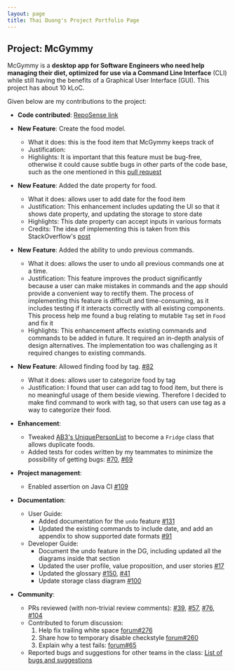 ```yaml
---
layout: page
title: Thai Duong's Project Portfolio Page
---
```


## Project: McGymmy

McGymmy is a **desktop app for Software Engineers who need help managing their diet, optimized for use via a Command Line Interface** (CLI) while still having the benefits of a Graphical User Interface (GUI). 
This project has about 10 kLoC.

Given below are my contributions to the project:

* **Code contributed**:
[RepoSense link](https://nus-cs2103-ay2021s1.github.io/tp-dashboard/#breakdown=true&search=aidoxe-123&sort=groupTitle&sortWithin=title&since=2020-08-14&timeframe=commit&mergegroup=&groupSelect=groupByRepos&checkedFileTypes=docs~functional-code~test-code~other)

* **New Feature**: Create the food model.
  * What it does: this is the food item that McGymmy keeps track of
  * Justification: 
  * Highlights: It is important that this feature must be bug-free, otherwise it could cause subtle bugs in other parts of the code base, such as the one mentioned in
 this [pull request](https://github.com/AY2021S1-CS2103T-W17-3/tp/pull/120)
  
* **New Feature**: Added the date property for food.
  * What it does: allows user to add date for the food item
  * Justification: This enhancement includes updating the UI so that it shows date property, and updating the storage to store date
  * Highlights: This date property can accept inputs in various formats
  * Credits: The idea of implementing this is taken from this StackOverflow's [post](https://stackoverflow.com/questions/4024544/how-to-parse-dates-in-multiple-formats-using-simpledateformat)

* **New Feature**: Added the ability to undo previous commands.
  * What it does: allows the user to undo all previous commands one at a time.
  * Justification: This feature improves the product significantly because a user can make mistakes in commands and the app should provide a convenient way to rectify them.
  The process of implementing this feature is difficult and time-consuming, as it includes testing if it interacts correctly with all existing components.
  This process help me found a bug relating to mutable `Tag` set in `Food` and fix it
  * Highlights: This enhancement affects existing commands and commands to be added in future. 
  It required an in-depth analysis of design alternatives. The implementation too was challenging as it required changes to existing commands.

* **New Feature**: Allowed finding food by tag. [\#82](https://github.com/AY2021S1-CS2103T-W17-3/tp/pull/82)
  * What it does: allows user to categorize food by tag
  * Justification: I found that user can add tag to food item, but there is no meaningful usage of them beside viewing. 
  Therefore I decided to make find command to work with tag, so that users can use tag as a way to categorize their food.

* **Enhancement**: 
  * Tweaked [AB3's UniquePersonList](https://github.com/nus-cs2103-AY2021S1/tp/blob/master/src/main/java/seedu/address/model/person/UniquePersonList.java) to become a `Fridge` class that allows duplicate foods.  
  * Added tests for codes written by my teammates to minimize the possibility of getting bugs: [\#70](https://github.com/AY2021S1-CS2103T-W17-3/tp/pull/70),
[\#69](https://github.com/AY2021S1-CS2103T-W17-3/tp/pull/69)
  
* **Project management**:
  * Enabled assertion on Java CI [\#109](https://github.com/AY2021S1-CS2103T-W17-3/tp/pull/109) 

* **Documentation**:
  * User Guide:
    * Added documentation for the `undo` feature [\#131](https://github.com/AY2021S1-CS2103T-W17-3/tp/pull/131)
    * Updated the existing commands to include date, and add an appendix to show supported date formats [\#91](https://github.com/AY2021S1-CS2103T-W17-3/tp/pull/91)
  * Developer Guide:
    * Document the undo feature in the DG, including updated all the diagrams inside that section
    * Updated the user profile, value proposition, and user stories [\#17](https://github.com/AY2021S1-CS2103T-W17-3/tp/pull/17)
    * Updated the glossary [\#150](https://github.com/AY2021S1-CS2103T-W17-3/tp/pull/150), [\#41](https://github.com/AY2021S1-CS2103T-W17-3/tp/pull/41)
    * Update storage class diagram [\#100](https://github.com/AY2021S1-CS2103T-W17-3/tp/pull/100)

* **Community**:
    * PRs reviewed (with non-trivial review comments): [\#39](https://github.com/AY2021S1-CS2103T-W17-3/tp/pull/39),
 [\#57](https://github.com/AY2021S1-CS2103T-W17-3/tp/pull/57), [\#76](https://github.com/AY2021S1-CS2103T-W17-3/tp/pull/76),
 [\#104](https://github.com/AY2021S1-CS2103T-W17-3/tp/pull/104)
    * Contributed to forum discussion: 
        1. Help fix trailing white space [forum#276](https://github.com/nus-cs2103-AY2021S1/forum/issues/276)
        2. Share how to temporary disable checkstyle [forum#260](https://github.com/nus-cs2103-AY2021S1/forum/issues/260)
        3. Explain why a test fails: [forum\#65](https://github.com/nus-cs2103-AY2021S1/forum/issues/65)
    * Reported bugs and suggestions for other teams in the class: [List of bugs and suggestions](https://github.com/aidoxe-123/ped/issues)
